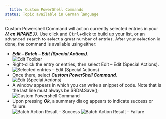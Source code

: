 ```yaml
---
  title: Custom PowerShell Commands
status: Topic available in German language
---
```

Custom Powershell Command will act on currently selected entries in your ***{{ en.NPANE }}***. Use click and <kbd>Ctrl</kbd>+click to build up your list, or an advanced search to select a great number of entries. After your selection is done, the command is available using either:  

* ***Edit – Batch – Edit (Special Actions)***.  
![Edit Toolbar](https://webdevolutions.azureedge.net/docs/en/rdm/windows/clipM0003.png) 
* Right-click the entry or entries, then select Edit – Edit (Special Actions).  
![Selected entries – Edit (Special Actions)](https://webdevolutions.azureedge.net/docs/en/rdm/windows/clip10585.png) 
* Once there, select ***Custom PowerShell Command***.  
![Edit (Special Actions)](https://webdevolutions.azureedge.net/docs/en/rdm/windows/clip10587.png) 
* A window appears in which you can write a snippet of code.  Note that is the last line must always be $RDM.Save();  
![Custom Powershell Command](https://webdevolutions.azureedge.net/docs/en/rdm/windows/clip10613.png) 
* Upon pressing ***Ok***, a summary dialog appears to indicate success or failure.  
![Batch Action Result – Success](https://webdevolutions.azureedge.net/docs/en/rdm/windows/clipM0004.png) 
![Batch Action Result – Failure](https://webdevolutions.azureedge.net/docs/en/rdm/windows/clipM0005.png) 
